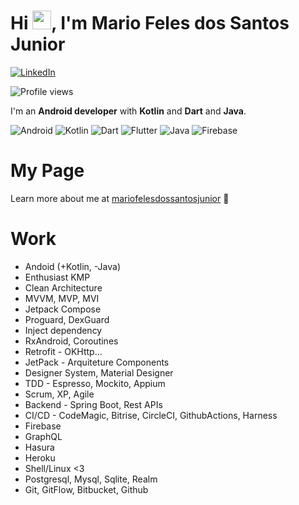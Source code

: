 <h1 align="left">Hi <img src="https://raw.githubusercontent.com/kaueMarques/kaueMarques/master/hi.gif" width="30px">, I'm Mario Feles dos Santos Junior</h1>

[<img alt="LinkedIn" src="https://img.shields.io/badge/linkedin%20-%230077B5.svg?&style=for-the-badge&logo=linkedin&logoColor=white"/>](https://www.linkedin.com/in/mario-feles-dos-santos-jun-89622b79/?originalSubdomain=br)

<p align="left"> <img src="https://komarev.com/ghpvc/?username=JLAJ5&color=yellow" alt="Profile views" /> </p>

I'm an **Android developer** with **Kotlin** and **Dart** and **Java**.

<img alt="Android" src="https://img.shields.io/badge/Android-3DDC84?style=for-the-badge&logo=android&logoColor=white"/> <img alt="Kotlin" src="https://img.shields.io/badge/kotlin-%230095D5.svg?&style=for-the-badge&logo=kotlin&logoColor=white"/> <img alt="Dart" src="https://img.shields.io/badge/Dart-0175C2?style=for-the-badge&logo=dart&logoColor=white"/> <img alt="Flutter" src="https://img.shields.io/badge/Flutter-02569B?style=for-the-badge&logo=flutter&logoColor=white"/> <img alt="Java" src="https://img.shields.io/badge/java-%23ED8B00.svg?&style=for-the-badge&logo=java&logoColor=white"/> <img alt="Firebase" src="https://img.shields.io/badge/firebase%20-%23039BE5.svg?&style=for-the-badge&logo=firebase"/> 

# My Page
Learn more about me at [mariofelesdossantosjunior](https://mariofelesdossantosjunior.github.io/) :robot:

# Work
* Andoid (+Kotlin, -Java)
* Enthusiast KMP
* Clean Architecture
* MVVM, MVP, MVI
* Jetpack Compose
* Proguard, DexGuard
* Inject dependency
* RxAndroid, Coroutines
* Retrofit - OKHttp...
* JetPack - Arquiteture Components
* Designer System, Material Designer 
* TDD - Espresso, Mockito, Appium
* Scrum, XP, Agile
* Backend - Spring Boot, Rest APIs
* CI/CD - CodeMagic, Bitrise, CircleCI, GithubActions, Harness
* Firebase
* GraphQL
* Hasura
* Heroku
* Shell/Linux <3
* Postgresql, Mysql, Sqlite, Realm
* Git, GitFlow, Bitbucket, Github
